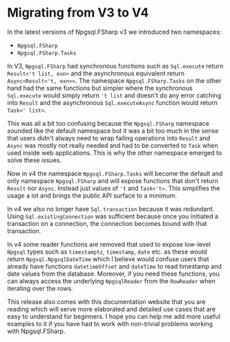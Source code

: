 # Migrating from V3 to V4

In the latest versions of Npgsql.FSharp v3 we introduced two namespaces:
 - `Npgsql.FSharp`
 - `Npgsql.FSharp.Tasks`

In V3, `Npgsql.FSharp` had synchronous functions such as `Sql.execute` return `Result<'t list, exn>` and the asynchronous equivalent return `Async<Result<'t, exn>>`. The namespace `Npgsql.FSharp.Tasks` on the other hand had the same functions but simpler where the synchronous `Sql.execute` would simply return `'t list` and doesn't do any error catching into `Result` and the asynchronous `Sql.executeAsync` function would return `Task<' list>`.

This was all a bit too confusing because the `Npgsql.FSharp` namespace sounded like the default namespace but it was a bit too much in the sense that users didn't always need to wrap failing operations into `Result` and `Async` was mostly not really needed and had to be converted to `Task` when used inside web applications. This is why the other namespace emerged to solve these issues.

Now in v4 the namespace `Npgsql.FSharp.Tasks` will become the default and only namespace `Npgsql.FSharp` and will expose functions that don't return `Result` nor `Async`. Instead just values of `'t` and `Task<'t>`. This simplifies the usage a lot and brings the public API surface to a minimum.

In v4 we also no longer have `Sql.transaction` because it was redundant. Using `Sql.existingConnection` was sufficient because once you initiated a transaction on a connection, the connection becomes bound with that transaction.

In v4 some reader functions are removed that used to expose low-level `Npgsql` types such as `timestamptz`, `timestamp`, `date` etc. as these would return `Npgsql.NpgsqlDateTime` which I believe would confuse users that already have functions `datetimeOffset` and `dateTime` to read timestamp and date values from the database. Moreover, if you need these functions, you can always access the underlying `NpgsqlReader` from the `RowReader` when iterating over the rows.

This release also comes with this documentation website that you are reading which will serve more elaborated and detailed use cases that are easy to understand for beginners. I hope you can help me add more useful examples to it if you have had to work with non-trivial problems working with Npgsql.FSharp.